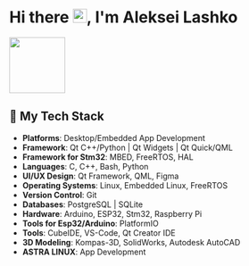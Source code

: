 # Hi there <img src="https://media.giphy.com/media/hvRJCLFzcasrR4ia7z/giphy.gif" width="25px">, I'm Aleksei Lashko
<a href="https://vk.com/la6ko" target="blank"><img align="center" src="https://icons8.com/icon/114452/vk-circled" height="100" /></a>
<!--
"https://www.google.com/
src="https://img.icons8.com/color/344/telegram-app--v1.png"
**LASHKOAG/LASHKOAG** is a ✨ _special_ ✨ repository because its `README.md` (this file) appears on your GitHub profile.

Here are some ideas to get you started:

- 🔭 I’m currently working on ...
- 🌱 I’m currently learning ...
- 👯 I’m looking to collaborate on ...
- 🤔 I’m looking for help with ...
- 💬 Ask me about ...
- 📫 How to reach me: ...
- 😄 Pronouns: ...
- ⚡ Fun fact: ...
-->

## 🔧 My Tech Stack

- **Platforms**: Desktop/Embedded App Development
- **Framework**: Qt C++/Python | Qt Widgets | Qt Quick/QML
- **Framework for Stm32**: MBED, FreeRTOS, HAL
- **Languages**: C, C++, Bash, Python
- **UI/UX Design**: Qt Framework, QML, Figma
- **Operating Systems**: Linux, Embedded Linux, FreeRTOS
- **Version Control**: Git
- **Databases**: PostgreSQL | SQLite
- **Hardware**: Arduino, ESP32, Stm32, Raspberry Pi
- **Tools for Esp32/Arduino**: PlatformIO
- **Tools**: CubeIDE, VS-Code, Qt Creator IDE
- **3D Modeling**: Kompas-3D, SolidWorks, Autodesk AutoCAD
- **ASTRA LINUX**: App Development
